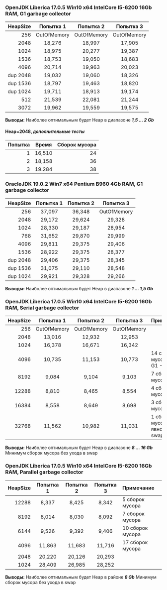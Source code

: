 ### OpenJDK Liberica 17.0.5 Win10 x64 IntelCore I5-6200 16Gb RAM, G1 garbage collector

| HeapSize | Попытка 1 | Попытка 2 | Попытка 3 |
|---------:|:---------:|:---------:|:---------:|
|      256 |OutOfMemory|OutOfMemory|OutOfMemory|
|     2048 |  18,276   |  18,997   |  17,905   |
|     1024 |  18,975   |  20,277   |  19,387   |
|     1536 |  18,753   |  19,050   |  18,683   |
|     4096 |  20,714   |  19,963   |  20,023   |
|dup  2048 |  19,032   |  19,060   |  18,326   |
|dup  1536 |  18,797   |  19,463   |  18,820   |
|dup  1024 |  19,711   |  18,913   |  19,174   |
|      512 |  21,539   |  22,081   |  21,244   |
|     3072 |  19,962   |  19,559   |  19,575   |

**Выводы:**
Наиболее оптимальным будет Heap в диапазоне **_1,5 ... 2 Gb_**

#### Heap=2048, _дополнительные тесты_
| Попытка | Время  | Сборок мусора |
|--------:|:------:|--------------:|
|       1 | 16,510 |            24 |
|       2 | 18,158 |            36 |
|       3 | 19.284 |            38 |

### OracleJDK 19.0.2 Win7 x64 Pentium B960 4Gb RAM, G1 garbage collector

| HeapSize | Попытка 1 | Попытка 2 | Попытка 3 |
|---------:|:---------:|:---------:|:---------:|
|      256 |  37,097   |  36,348   |OutOfMemory|
|     2048 |  29,172   |  29,624   |  29,328   |
|     1024 |  28,330   |  29,187   |  28,954   |
|      768 |  31,652   |  29,870   |  29,999   |
|     4096 |  29,811   |  29,375   |  29,406   |
|     1536 |  28,922   |  29,375   |  28,377   |
|dup  2048 |  29,406   |  29,375   |  28,345   |
|dup  1536 |  31,075   |  29,110   |  28,548   |
|dup  1024 |  29,921   |  29,328   |  29,266   |

**Выводы:**
Наиболее оптимальным будет Heap в диапазоне **_1 ... 1,5 Gb_**



### OpenJDK Liberica 17.0.5 Win10 x64 IntelCore I5-6200 16Gb RAM, Serial garbage collector

| HeapSize |  Попытка 1  |  Попытка 2  |  Попытка 3  | Примечание                           |
|---------:|:-----------:|:-----------:|:-----------:|:-------------------------------------|
|      256 | OutOfMemory | OutOfMemory | OutOfMemory |
|     2048 |   13,016    |   12,932    |   12,953    |
|     1024 |   16,378    |   16,671    |   16,342    |
|     4096 |   10,735    |   11,153    |   10,773    | 14 сборок мусора, на G1 - 38         |
|     8192 |    9,084    |    9,104    |    9,103    | 7 сборок мусора                      |
|    12288 |    8,810    |    8,465    |    8,554    | 4 сборок мусора                      |
|    16384 |    8,558    |    8,649    |    8,698    | 3 сборки мусора                      |
|    32768 |   11,562    |   10,982    |   11,031    | 1 сборка мусора, но явно ушли в swap |

**Выводы:**
Наиболее оптимальным будет Heap в диапазоне **_8 ... 16 Gb_**
Минимум сборок мусора без ухода в swap 



### OpenJDK Liberica 17.0.5 Win10 x64 IntelCore I5-6200 16Gb RAM, Parallel garbage collector
| HeapSize | Попытка 1 | Попытка 2 | Попытка 3 | Примечание       |
|---------:|:---------:|:---------:|:---------:|:-----------------|
|    12288 |   8,337   |   8,425   |   8,342   | 5 сборок мусора  |
|     8192 |   8,014   |   8,030   |   8,092   | 7 сборок мусора  |
|     6144 |   9,526   |   9,392   |   9,406   | 10 сборок мусора |
|     4096 |  11,863   |  11,683   |  11,716   | 17 сборок мусора |
|     2048 |  20,220   |  20,126   |  20,293   |
|     1024 |  28,409   |  26,985   |  28,252   |

**Выводы:**
Наиболее оптимальным будет Heap в районе **_8 Gb_**
Минимум сборок мусора без ухода в swap 